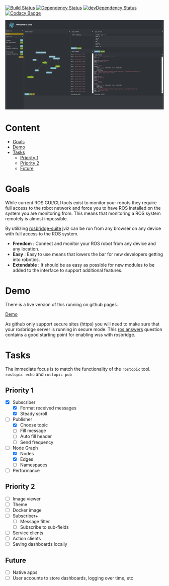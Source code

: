[![Build Status](https://travis-ci.org/MJohnson459/jviz.svg?branch=master)](https://travis-ci.org/MJohnson459/jviz)
[![Dependency Status](https://david-dm.org/MJohnson459/jviz.svg)](https://david-dm.org/MJohnson459/jviz)
[![devDependency Status](https://david-dm.org/MJohnson459/jviz/dev-status.svg)](https://david-dm.org/MJohnson459/jviz#info=devDependencies)
[![Codacy Badge](https://api.codacy.com/project/badge/Grade/bd5e1055fd7b44ea8d57b7512d85c779)](https://www.codacy.com/app/MJohnson459/jviz?utm_source=github.com&amp;utm_medium=referral&amp;utm_content=MJohnson459/jviz&amp;utm_campaign=Badge_Grade)

![JViz](https://raw.githubusercontent.com/MJohnson459/jviz/publisher/doc/jviz.png)

# Content

<!-- TOC depthFrom:1 depthTo:6 withLinks:1 updateOnSave:1 orderedList:0 -->

- [Goals](#goals)
- [Demo](#demo)
- [Tasks](#tasks)
	- [Priority 1](#priority-1)
	- [Priority 2](#priority-2)
	- [Future](#future)

<!-- /TOC -->

# Goals

While current ROS GUI/CLI tools exist to monitor your robots they require full
access to the robot network and force you to have ROS installed on the system
you are monitoring from. This means that monitoring a ROS system remotely is
almost impossible.

By utilizing [rosbridge-suite](https://github.com/RobotWebTools/rosbridge_suite)
jviz can be run from any browser on any device with
full access to the ROS system.

- **Freedom** : Connect and monitor your ROS robot from any device and any
  location.
- **Easy** : Easy to use means that lowers the bar for new developers getting
  into robotics.
- **Extendable** : It should be as easy as possible for new modules to be added
  to the interface to support additional features.

# Demo

There is a live version of this running on github pages.

[Demo](http://mjohnson459.github.io/jviz/)

As github only support secure sites (https) you will need to make sure that
your rosbridge server is running in secure mode. This
[ros answers](http://answers.ros.org/question/198647/rosbridge-websocket-ssl-connection-aborted/)
question contains a good starting point for enabling wss with rosbridge.

# Tasks

The immediate focus is to match the functionality of the `rostopic` tool.
`rostopic echo` and `rostopic pub`



## Priority 1

- [x] Subscriber
  - [x] Format received messages
  - [x] Steady scroll
- [ ] Publisher
  - [x] Choose topic
  - [ ] Fill message
  - [ ] Auto fill header
  - [ ] Send frequency
- [ ] Node Graph
  - [x] Nodes
  - [x] Edges
  - [ ] Namespaces
- [ ] Performance

## Priority 2
- [ ] Image viewer
- [ ] Theme
- [ ] Docker image
- [ ] Subscriber+
  - [ ] Message filter
  - [ ] Subscribe to sub-fields
- [ ] Service clients
- [ ] Action clients
- [ ] Saving dashboards locally

## Future
- [ ] Native apps
- [ ] User accounts to store dashboards, logging over time, etc
